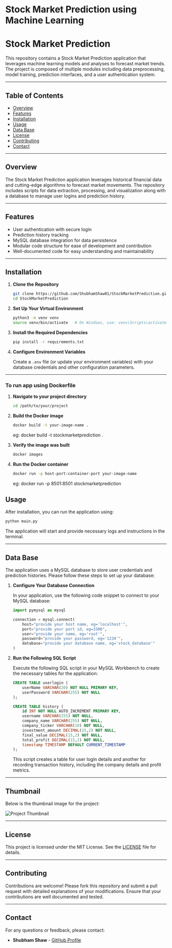 # Stock Market Prediction using Machine Learning

# Stock Market Prediction

This repository contains a Stock Market Prediction application that leverages machine learning models and analyses to forecast market trends. The project is composed of multiple modules including data preprocessing, model training, prediction interfaces, and a user authentication system.

---

## Table of Contents

- [Overview](#overview)
- [Features](#features)
- [Installation](#installation)
- [Usage](#usage)
- [Data Base](#data-base)
- [License](#license)
- [Contributing](#contributing)
- [Contact](#contact)

---

## Overview

The Stock Market Prediction application leverages historical financial data and cutting-edge algorithms to forecast market movements. The repository includes scripts for data extraction, processing, and visualization along with a database to manage user logins and prediction history.

---

## Features

- User authentication with secure login
- Prediction history tracking
- MySQL database integration for data persistence
- Modular code structure for ease of development and contribution
- Well-documented code for easy understanding and maintainability

---

## Installation

1. **Clone the Repository**

   ```bash
   git clone https://github.com/ShubhamShaw01/StockMarketPrediction.git
   cd StockMarketPrediction
   ```

2. **Set Up Your Virtual Environment**

   ```bash
   python3 -m venv venv
   source venv/bin/activate   # On Windows, use: venv\Scripts\activate
   ```

3. **Install the Required Dependencies**

   ```bash
   pip install -r requirements.txt
   ```

4. **Configure Environment Variables**

   Create a `.env` file (or update your environment variables) with your database credentials and other configuration parameters.

---

### To run app using Dockerfile


1. **Navigate to your project directory**

   ``` bash
   cd /path/to/your/project
   ```
2. **Build the Docker image**

   ``` bash
   docker build -t your-image-name .
   ```
   eg: docker build -t stockmarketprediction .

3. **Verify the image was built**

   ``` bash
   docker images
   ```
4. **Run the Docker container**

   ``` bash
   docker run -p host-port:container-port your-image-name
   ```

   eg: docker run -p 8501:8501 stockmarketprediction
## Usage

After installation, you can run the application using:

```bash
python main.py
```

The application will start and provide necessary logs and instructions in the terminal.

---

## Data Base

The application uses a MySQL database to store user credentials and prediction histories. Please follow these steps to set up your database:

1. **Configure Your Database Connection**

   In your application, use the following code snippet to connect to your MySQL database:

   ```python
   import pymysql as mysql

   connection = mysql.connect(
       host="provide your host name, eg='localhost'",
       port="provide your port id, eg=3306",
       user="provide your name, eg='root'",
       password="provide your password, eg='1234'",
       database="provide your database name, eg='stock_database'"
   )
   ```

2. **Run the Following SQL Script**

   Execute the following SQL script in your MySQL Workbench to create the necessary tables for the application:

   ```sql
   CREATE TABLE userlogin (
       userName VARCHAR(20) NOT NULL PRIMARY KEY,
       userPassword VARCHAR(255) NOT NULL
   );

   CREATE TABLE history (
       id INT NOT NULL AUTO_INCREMENT PRIMARY KEY,
       username VARCHAR(255) NOT NULL,
       company_name VARCHAR(255) NOT NULL,
       company_ticker VARCHAR(10) NOT NULL,
       investment_amount DECIMAL(15,2) NOT NULL,
       final_value DECIMAL(15,2) NOT NULL,
       total_profit DECIMAL(15,2) NOT NULL,
       timestamp TIMESTAMP DEFAULT CURRENT_TIMESTAMP
   );
   ```

   This script creates a table for user login details and another for recording transaction history, including the company details and profit metrics.

---

## Thumbnail

Below is the thumbnail image for the project:

![Project Thumbnail](https://github.com/user-attachments/assets/b3db569c-6bda-47d2-a872-1de6a1403e12)

---

## License

This project is licensed under the MIT License. See the [LICENSE](LICENSE) file for details.

---

## Contributing

Contributions are welcome! Please fork this repository and submit a pull request with detailed explanations of your modifications. Ensure that your contributions are well documented and tested.

---

## Contact

For any questions or feedback, please contact:

- **Shubham Shaw** - [GitHub Profile](https://github.com/ShubhamShaw01)
